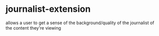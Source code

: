 # journalist-extension
allows a user to get a sense of the background/quality of the journalist of the content they're viewing
